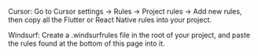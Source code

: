 Cursor: Go to Cursor settings → Rules → Project rules → Add new rules, then copy all the Flutter or React Native rules into your project.

Windsurf: Create a .windsurfrules file in the root of your project, and paste the rules found at the bottom of this page into it.
